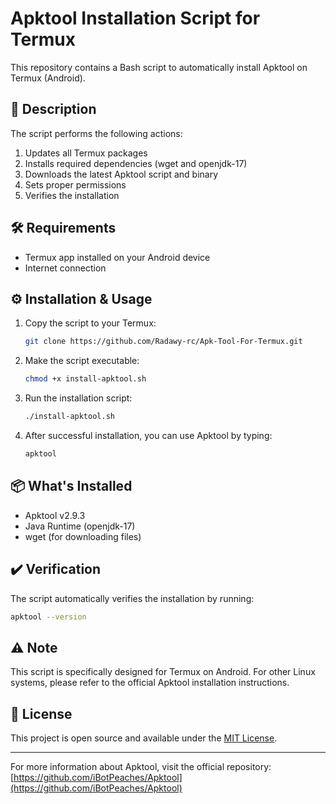 # Apktool Installation Script for Termux

This repository contains a Bash script to automatically install Apktool on Termux (Android).

## 📝 Description

The script performs the following actions:
1. Updates all Termux packages
2. Installs required dependencies (wget and openjdk-17)
3. Downloads the latest Apktool script and binary
4. Sets proper permissions
5. Verifies the installation

## 🛠️ Requirements

- Termux app installed on your Android device
- Internet connection

## ⚙️ Installation & Usage

1. Copy the script to your Termux:
   ```bash
   git clone https://github.com/Radawy-rc/Apk-Tool-For-Termux.git
   ```

2. Make the script executable:
   ```bash
   chmod +x install-apktool.sh
   ```

3. Run the installation script:
   ```bash
   ./install-apktool.sh
   ```

4. After successful installation, you can use Apktool by typing:
   ```bash
   apktool
   ```

## 📦 What's Installed

- Apktool v2.9.3
- Java Runtime (openjdk-17)
- wget (for downloading files)

## ✔️ Verification

The script automatically verifies the installation by running:
```bash
apktool --version
```

## ⚠️ Note

This script is specifically designed for Termux on Android. For other Linux systems, please refer to the official Apktool installation instructions.

## 📜 License

This project is open source and available under the [MIT License](LICENSE).

---

For more information about Apktool, visit the official repository:  
[https://github.com/iBotPeaches/Apktool](https://github.com/iBotPeaches/Apktool)
